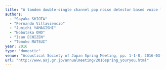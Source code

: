 ```yaml
---
title: "A tandem double-single channel pop noise detector based voice liveness detection for speaker verification"
authors:
  - "Sayaka SHIOTA"
  - "Fernando Villaviencio"
  - "Junichi YAMAGISHI"
  - "Nobutaka ONO"
  - "Isao ECHIZEN"
  - "Tomoko MATSUI"
year: 2016
type: "domestic"
venue: "Acoustical Society of Japan Spring Meeting, pp. 1-1-8, 2016-03-08."
url: "http://www.asj.gr.jp/annualmeeting/2016spring_youryou.html"
---
```

